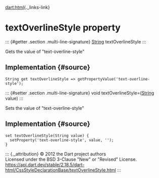 [dart:html](../../dart-html/dart-html-library){._links-link}

textOverlineStyle property
==========================

::: {#getter .section .multi-line-signature}
[String](../../dart-core/string-class) textOverlineStyle
:::

Gets the value of \"text-overline-style\"

Implementation {#source}
--------------

``` {.language-dart data-language="dart"}
String get textOverlineStyle => getPropertyValue('text-overline-style');
```

::: {#setter .section .multi-line-signature}
void textOverlineStyle=([String](../../dart-core/string-class) value)
:::

Sets the value of \"text-overline-style\"

Implementation {#source}
--------------

``` {.language-dart data-language="dart"}
set textOverlineStyle(String value) {
  setProperty('text-overline-style', value, '');
}
```

::: {._attribution}
© 2012 the Dart project authors\
Licensed under the BSD 3-Clause \"New\" or \"Revised\" License.\
<https://api.dart.dev/stable/2.18.5/dart-html/CssStyleDeclarationBase/textOverlineStyle.html>
:::
